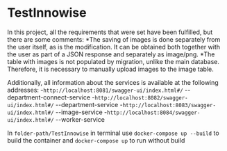 # TestInnowise


In this project, all the requirements that were set have been fulfilled, but there are some comments:
*The saving of images is done separately from the user itself, as is the modification. It can be obtained both together with the user as part of a JSON response and separately as image/png.
*The table with images is not populated by migration, unlike the main database. Therefore, it is necessary to manually upload images to the image table.

Additionally, all information about the services is available at the following addresses:
-`http://localhost:8081/swagger-ui/index.html#/`  --department-connect-service
-`http://localhost:8082/swagger-ui/index.html#/`  --department-service
-`http://localhost:8083/swagger-ui/index.html#/`  --image-service
-`http://localhost:8084/swagger-ui/index.html#/`  --worker-service



In `folder-path/TestInnowise` in terminal use `docker-compose up --build` to build the container and `docker-compose up` to run without build
